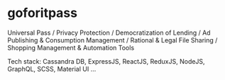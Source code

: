 # goforitpass
Universal Pass / Privacy Protection / Democratization of Lending / Ad Publishing & Consumption Management / Rational & Legal File Sharing / Shopping Management & Automation Tools

Tech stack: Cassandra DB, ExpressJS, ReactJS, ReduxJS, NodeJS, GraphQL, SCSS, Material UI ...
